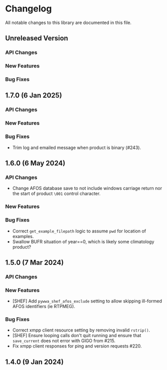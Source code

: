 <!-- markdownlint-configure-file {"MD024": { "siblings_only": true } } -->
# Changelog

All notable changes to this library are documented in this file.

## Unreleased Version

### API Changes

### New Features

### Bug Fixes

## **1.7.0** (6 Jan 2025)

### API Changes

### New Features

### Bug Fixes

- Trim log and emailed message when product is binary (#243).

## **1.6.0** (6 May 2024)

### API Changes

- Change AFOS database save to not include windows carriage return nor the
start of product ``\001`` control character.

### New Features

### Bug Fixes

- Correct `get_example_filepath` logic to assume `pwd` for location of examples.
- Swallow BUFR situation of year==0, which is likely some climatology product?

## **1.5.0** (7 Mar 2024)

### API Changes

### New Features

- [SHEF] Add `pywwa_shef_afos_exclude` setting to allow skipping ill-formed
AFOS identifiers (ie RTPMEG).

### Bug Fixes

- Correct xmpp client resource setting by removing invalid `rstrip()`.
- [SHEF] Ensure looping calls don't quit running and ensure that `save_current`
does not error with GIGO from #215.
- Fix xmpp client responses for ping and version requests #220.

## **1.4.0** (9 Jan 2024)
